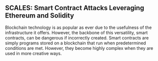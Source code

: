 ## SCALES: Smart Contract Attacks Leveraging Ethereum and Solidity

Blockchain technology is as popular as ever due to the usefulness of the infrastructure it offers. However, the backbone of this versatility, smart contracts, can be dangerous if incorrectly created. Smart contracts are simply programs stored on a blockchain that run when predetermined conditions are met. However, they become highly complex when they are used in more creative ways.
